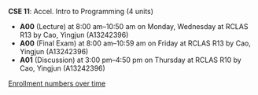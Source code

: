 **CSE 11**: Accel. Intro to Programming (4 units)

- **A00** (Lecture) at 8:00 am–10:50 am on Monday, Wednesday at RCLAS R13 by Cao, Yingjun (A13242396)
- **A00** (Final Exam) at 8:00 am–10:59 am on Friday at RCLAS R13 by Cao, Yingjun (A13242396)
- **A01** (Discussion) at 3:00 pm–4:50 pm on Thursday at RCLAS R10 by Cao, Yingjun (A13242396)

[Enrollment numbers over time](./CSE11.tsv)
